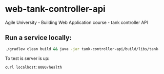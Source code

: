 # web-tank-controller-api
Agile University - Building Web Application course - tank controller API

## Run a service locally:

```bash
./gradlew clean build && java -jar tank-controller-api/build/libs/tank-controller-api*.jar
```
 To test is server is up:
 
 ```bash
curl localhost:8080/health
```